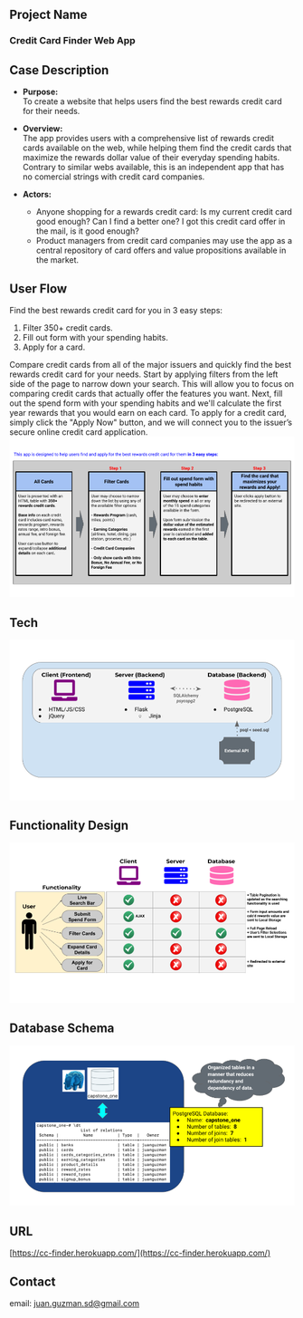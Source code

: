 ## Project Name
### Credit Card Finder Web App  


## Case Description
* **Purpose:**  
To create a website that helps users find the best rewards credit card for their needs.

* **Overview:**  
The app provides users with a comprehensive list of rewards credit cards available on the web, while helping them find the credit cards that maximize the rewards dollar value of their everyday spending habits.  
Contrary to similar webs available, this is an independent app that has no comercial strings with credit card companies.

* **Actors:**  
	- Anyone shopping for a rewards credit card:
Is my current credit card good enough? Can I find a better one?
			I got this credit card offer in the mail, is it good enough?
	- Product managers from credit card companies may use the app as a central repository of card offers and value propositions available in the market.


## User Flow
Find the best rewards credit card for you in 3 easy steps:

1. Filter 350+ credit cards.
2. Fill out form with your spending habits.
3. Apply for a card.

Compare credit cards from all of the major issuers and quickly find the best rewards credit card for your needs. Start by applying filters from the left side of the page to narrow down your search. This will allow you to focus on comparing credit cards that actually offer the features you want. Next, fill out the spend form with your spending habits and we'll calculate the first year rewards that you would earn on each card. To apply for a credit card, simply click the "Apply Now" button, and we will connect you to the issuer’s secure online credit card application.
![](./other/user_flow.png)

## Tech
![](./other/web_stack.png)

## Functionality Design
![](./other/functionality_design.png)

## Database Schema
![](./other/db_schema.png) 

## URL
[https://cc-finder.herokuapp.com/](https://cc-finder.herokuapp.com/)


## Contact
email:  juan.guzman.sd@gmail.com
